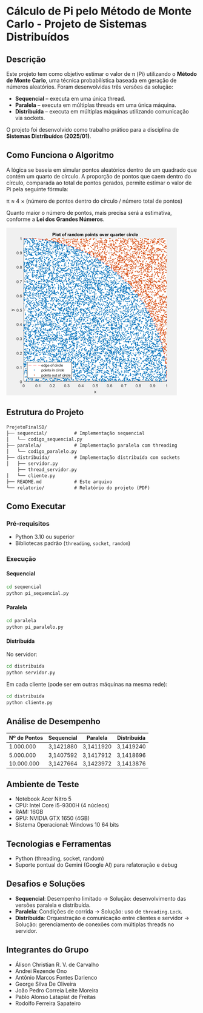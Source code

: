# Cálculo de Pi pelo Método de Monte Carlo - Projeto de Sistemas Distribuídos

## Descrição

Este projeto tem como objetivo estimar o valor de π (Pi) utilizando o **Método de Monte Carlo**, uma técnica probabilística baseada em geração de números aleatórios. Foram desenvolvidas três versões da solução:

- **Sequencial** – executa em uma única thread.
- **Paralela** – executa em múltiplas threads em uma única máquina.
- **Distribuída** – executa em múltiplas máquinas utilizando comunicação via sockets.

O projeto foi desenvolvido como trabalho prático para a disciplina de **Sistemas Distribuídos (2025/01)**.

## Como Funciona o Algoritmo

A lógica se baseia em simular pontos aleatórios dentro de um quadrado que contém um quarto de círculo. A proporção de pontos que caem dentro do círculo, comparada ao total de pontos gerados, permite estimar o valor de Pi pela seguinte fórmula:

π ≈ 4 × (número de pontos dentro do círculo / número total de pontos)

Quanto maior o número de pontos, mais precisa será a estimativa, conforme a **Lei dos Grandes Números**.

![MonteCarlo](imagens/montecarlo_grafico.png)

## Estrutura do Projeto

```
ProjetoFinalSD/
├── sequencial/          # Implementação sequencial
│   └── codigo_sequencial.py
├── paralela/            # Implementação paralela com threading
│   └── codigo_paralelo.py
├── distribuida/         # Implementação distribuída com sockets
│   ├── servidor.py
    ├── thread_servidor.py
│   └── cliente.py
├── README.md            # Este arquivo
└── relatorio/           # Relatório do projeto (PDF)
```

## Como Executar

### Pré-requisitos

- Python 3.10 ou superior
- Bibliotecas padrão (`threading`, `socket`, `random`)

### Execução

#### Sequencial

```bash
cd sequencial
python pi_sequencial.py
```

#### Paralela

```bash
cd paralela
python pi_paralelo.py
```

#### Distribuída

No servidor:

```bash
cd distribuida
python servidor.py
```

Em cada cliente (pode ser em outras máquinas na mesma rede):

```bash
cd distribuida
python cliente.py
```

## Análise de Desempenho

| Nº de Pontos | Sequencial | Paralela | Distribuída |
|---------------|------------|----------|--------------|
| 1.000.000     | 3,1421880  | 3,1411920| 3,1419240    |
| 5.000.000     | 3,1407592  | 3,1417912| 3,1418696    |
| 10.000.000    | 3,1427664  | 3,1423972| 3,1413876    |

## Ambiente de Teste

- Notebook Acer Nitro 5  
- CPU: Intel Core i5-9300H (4 núcleos)  
- RAM: 16GB  
- GPU: NVIDIA GTX 1650 (4GB)  
- Sistema Operacional: Windows 10 64 bits  

## Tecnologias e Ferramentas

- Python (threading, socket, random)
- Suporte pontual do Gemini (Google AI) para refatoração e debug

## Desafios e Soluções

- **Sequencial**: Desempenho limitado → Solução: desenvolvimento das versões paralela e distribuída.
- **Paralela**: Condições de corrida → Solução: uso de `threading.Lock`.
- **Distribuída**: Orquestração e comunicação entre clientes e servidor → Solução: gerenciamento de conexões com múltiplas threads no servidor.

## Integrantes do Grupo

- Álison Christian R. V. de Carvalho  
- Andrei Rezende Ono  
- Antônio Marcos Fontes Darienco  
- George Silva De Oliveira  
- João Pedro Correia Leite Moreira  
- Pablo Alonso Latapiat de Freitas  
- Rodolfo Ferreira Sapateiro
